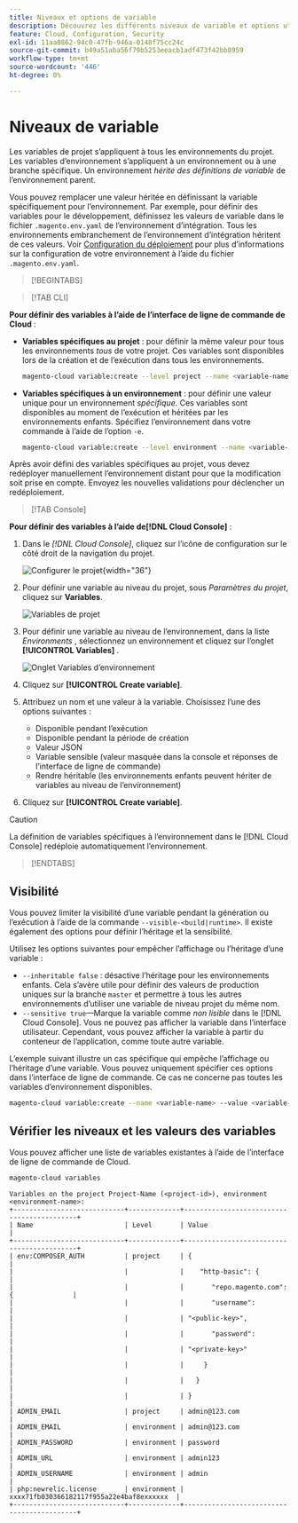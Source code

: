 ```yaml
---
title: Niveaux et options de variable
description: Découvrez les différents niveaux de variable et options utilisés pour personnaliser votre Adobe Commerce dans l’environnement d’exécution de projet d’infrastructure cloud.
feature: Cloud, Configuration, Security
exl-id: 11aa0862-94c0-47fb-946a-0148f75cc24c
source-git-commit: b49a51aba56f79b5253eeacb1adf473f42bb8959
workflow-type: tm+mt
source-wordcount: '446'
ht-degree: 0%

---
```


# Niveaux de variable

Les variables de projet s’appliquent à tous les environnements du projet. Les variables d’environnement s’appliquent à un environnement ou à une branche spécifique. Un environnement _hérite des définitions de variable_ de l’environnement parent.

Vous pouvez remplacer une valeur héritée en définissant la variable spécifiquement pour l’environnement. Par exemple, pour définir des variables pour le développement, définissez les valeurs de variable dans le fichier `.magento.env.yaml` de l’environnement d’intégration. Tous les environnements embranchement de l’environnement d’intégration héritent de ces valeurs. Voir [Configuration du déploiement](configure-env-yaml.md) pour plus d’informations sur la configuration de votre environnement à l’aide du fichier `.magento.env.yaml`.

>[!BEGINTABS]

>[!TAB CLI]

**Pour définir des variables à l’aide de l’interface de ligne de commande de Cloud** :

- **Variables spécifiques au projet** : pour définir la même valeur pour tous les environnements _tous_ de votre projet. Ces variables sont disponibles lors de la création et de l’exécution dans tous les environnements.

  ```bash
  magento-cloud variable:create --level project --name <variable-name> --value <variable-value>
  ```

- **Variables spécifiques à un environnement** : pour définir une valeur unique pour un environnement _spécifique_. Ces variables sont disponibles au moment de l’exécution et héritées par les environnements enfants. Spécifiez l’environnement dans votre commande à l’aide de l’option `-e`.

  ```bash
  magento-cloud variable:create --level environment --name <variable-name> --value <variable-value>
  ```

Après avoir défini des variables spécifiques au projet, vous devez redéployer manuellement l’environnement distant pour que la modification soit prise en compte. Envoyez les nouvelles validations pour déclencher un redéploiement.

>[!TAB Console]

**Pour définir des variables à l’aide de[!DNL Cloud Console]** :

1. Dans le _[!DNL Cloud Console]_, cliquez sur l’icône de configuration sur le côté droit de la navigation du projet.

   ![Configurer le projet](../../assets/icon-configure.png){width="36"}

1. Pour définir une variable au niveau du projet, sous _Paramètres du projet_, cliquez sur **Variables**.

   ![Variables de projet](../../assets/ui-project-variables.png)

1. Pour définir une variable au niveau de l’environnement, dans la liste _Environments_ , sélectionnez un environnement et cliquez sur l’onglet **[!UICONTROL Variables]** .

   ![Onglet Variables d’environnement](../../assets/ui-environment-variables.png)

1. Cliquez sur **[!UICONTROL Create variable]**.

1. Attribuez un nom et une valeur à la variable. Choisissez l’une des options suivantes :

   - Disponible pendant l’exécution
   - Disponible pendant la période de création
   - Valeur JSON
   - Variable sensible (valeur masquée dans la console et réponses de l’interface de ligne de commande)
   - Rendre héritable (les environnements enfants peuvent hériter de variables au niveau de l’environnement)

1. Cliquez sur **[!UICONTROL Create variable]**.

>[!CAUTION]
>
>La définition de variables spécifiques à l’environnement dans le [!DNL Cloud Console] redéploie automatiquement l’environnement.

>[!ENDTABS]

## Visibilité

Vous pouvez limiter la visibilité d’une variable pendant la génération ou l’exécution à l’aide de la commande `--visible-<build|runtime>`. Il existe également des options pour définir l’héritage et la sensibilité.

Utilisez les options suivantes pour empêcher l’affichage ou l’héritage d’une variable :

- `--inheritable false` : désactive l’héritage pour les environnements enfants. Cela s’avère utile pour définir des valeurs de production uniques sur la branche `master` et permettre à tous les autres environnements d’utiliser une variable de niveau projet du même nom.
- `--sensitive true`—Marque la variable comme _non lisible_ dans le [!DNL Cloud Console]. Vous ne pouvez pas afficher la variable dans l’interface utilisateur. Cependant, vous pouvez afficher la variable à partir du conteneur de l’application, comme toute autre variable.

L’exemple suivant illustre un cas spécifique qui empêche l’affichage ou l’héritage d’une variable. Vous pouvez uniquement spécifier ces options dans l’interface de ligne de commande. Ce cas ne concerne pas toutes les variables d’environnement disponibles.

```bash
magento-cloud variable:create --name <variable-name> --value <variable-value> --inheritable false --sensitive true
```

## Vérifier les niveaux et les valeurs des variables

Vous pouvez afficher une liste de variables existantes à l’aide de l’interface de ligne de commande de Cloud.

```bash
magento-cloud variables
```

```
Variables on the project Project-Name (<project-id>), environment <environment-name>:
+----------------------------+-------------+-------------------------------------------+
| Name                       | Level       | Value                                     |
+----------------------------+-------------+-------------------------------------------+
| env:COMPOSER_AUTH          | project     | {                                         |
|                            |             |    "http-basic": {                        |
|                            |             |       "repo.magento.com": {               |
|                            |             |       "username":                         |
|                            |             | "<public-key>",                           |
|                            |             |       "password":                         |
|                            |             | "<private-key>"                           |
|                            |             |     }                                     |
|                            |             |   }                                       |
|                            |             | }                                         |
| ADMIN_EMAIL                | project     | admin@123.com                             |
| ADMIN_EMAIL                | environment | admin@123.com                             |
| ADMIN_PASSWORD             | environment | password                                  |
| ADMIN_URL                  | environment | admin123                                  |
| ADMIN_USERNAME             | environment | admin                                     |
| php:newrelic.license       | environment | xxxx71fb030366182117f955a22e4baf8exxxxxx  |
+----------------------------+-------------+-------------------------------------------+
```
